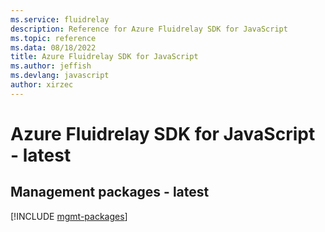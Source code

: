 ```yaml
---
ms.service: fluidrelay
description: Reference for Azure Fluidrelay SDK for JavaScript
ms.topic: reference
ms.data: 08/18/2022
title: Azure Fluidrelay SDK for JavaScript
ms.author: jeffish
ms.devlang: javascript
author: xirzec
---
```

# Azure Fluidrelay SDK for JavaScript - latest

## Management packages - latest
[!INCLUDE [mgmt-packages](fluidrelay-mgmt-index.md)]